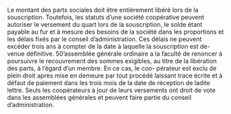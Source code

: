 Le montant des parts sociales doit être entièrement libéré lors de la souscription.
Toutefois, les statuts d’une société coopérative peuvent autoriser le versement du quart lors de la souscription, le solde étant payable au fur et à mesure des besoins de la société dans les proportions et les délais fixés par le conseil d’administration.
Ces délais ne peuvent excéder trois ans à compter de la date à laquelle la souscription est de- venue définitive.
50’assemblée générale ordinaire a la faculté de renoncer à poursuivre le recouvrement des sommes exigibles, au titre de la libération des parts, à l’égard d’un membre. En ce cas, le coo- pérateur est exclu de plein droit après mise en demeure par tout procédé laissant trace écrite et à défaut de paiement dans les trois mois de la date de réception de ladite lettre.
Seuls les coopérateurs à jour de leurs versements ont droit de vote dans les assemblées générales et peuvent faire partie du conseil d’administration.
